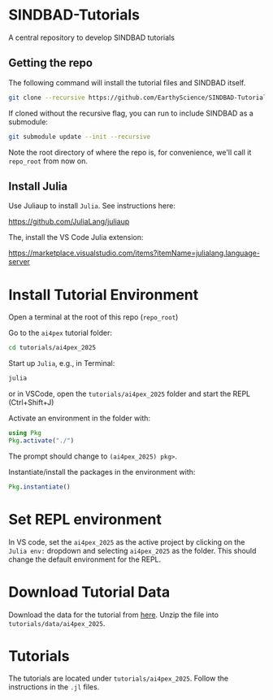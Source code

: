 # SINDBAD-Tutorials
A central repository to develop SINDBAD tutorials

## Getting the repo

The following command will install the tutorial files and SINDBAD itself.

```bash
git clone --recursive https://github.com/EarthyScience/SINDBAD-Tutorials.git
```

If cloned without the recursive flag, you can run to include SINDBAD as a submodule:
```bash
git submodule update --init --recursive
```

Note the root directory of where the repo is, for convenience, we'll call it `repo_root` from now on.

## Install Julia

Use Juliaup to install `Julia`. See instructions here:

https://github.com/JuliaLang/juliaup

The, install the VS Code Julia extension: 

https://marketplace.visualstudio.com/items?itemName=julialang.language-server


# Install Tutorial Environment
Open a terminal at the root of this repo (`repo_root`)

Go to the `ai4pex` tutorial folder:
```bash
cd tutorials/ai4pex_2025
```

Start up `Julia`, e.g., in Terminal:

```bash
julia
```

or in VSCode, open the `tutorials/ai4pex_2025` folder and start the REPL (Ctrl+Shift+J)

Activate an environment in the folder with:
```julia
using Pkg
Pkg.activate("./")
```

The prompt should change to `(ai4pex_2025) pkg>`.

Instantiate/install the packages in the environment with:
```julia
Pkg.instantiate()
```

# Set REPL environment
In VS code, set the `ai4pex_2025` as the active project by clicking on the `Julia env:` dropdown and selecting `ai4pex_2025` as the folder. This should change the default environment for the REPL.


# Download Tutorial Data
Download the data for the tutorial from [here](www.thedatadownlaodlinkhere.com). 
Unzip the file into `tutorials/data/ai4pex_2025`.

# Tutorials

The tutorials are located under `tutorials/ai4pex_2025`. Follow the instructions in the `.jl` files.